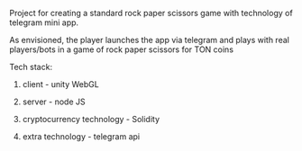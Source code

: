 Project for creating a standard rock paper scissors game with technology of telegram mini app.

As envisioned, the player launches the app via telegram and plays with real players/bots in a game of rock paper scissors for TON coins

Tech stack:
1) client - unity WebGL
2) server - node JS
3) сryptocurrency technology - Solidity

4) extra technology - telegram api
